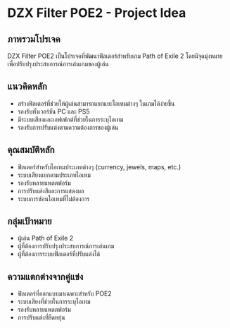 # DZX Filter POE2 - Project Idea

## ภาพรวมโปรเจค
DZX Filter POE2 เป็นโปรเจคที่พัฒนาฟิลเตอร์สำหรับเกม Path of Exile 2 โดยมีจุดมุ่งหมายเพื่อปรับปรุงประสบการณ์การเล่นเกมของผู้เล่น

## แนวคิดหลัก
- สร้างฟิลเตอร์ที่ช่วยให้ผู้เล่นสามารถแยกแยะไอเทมต่างๆ ในเกมได้ง่ายขึ้น
- รองรับทั้งเวอร์ชัน PC และ PS5
- มีระบบเสียงและเอฟเฟกต์ที่ช่วยในการระบุไอเทม
- รองรับการปรับแต่งตามความต้องการของผู้เล่น

## คุณสมบัติหลัก
- ฟิลเตอร์สำหรับไอเทมประเภทต่างๆ (currency, jewels, maps, etc.)
- ระบบเสียงแยกตามประเภทไอเทม
- รองรับหลายแพลตฟอร์ม
- การปรับแต่งสีและการแสดงผล
- ระบบการซ่อนไอเทมที่ไม่ต้องการ

## กลุ่มเป้าหมาย
- ผู้เล่น Path of Exile 2
- ผู้ที่ต้องการปรับปรุงประสบการณ์การเล่นเกม
- ผู้ที่ต้องการระบบฟิลเตอร์ที่ปรับแต่งได้

## ความแตกต่างจากคู่แข่ง
- ฟิลเตอร์ที่ออกแบบมาเฉพาะสำหรับ POE2
- ระบบเสียงที่ช่วยในการระบุไอเทม
- รองรับหลายแพลตฟอร์ม
- การปรับแต่งที่ยืดหยุ่น
